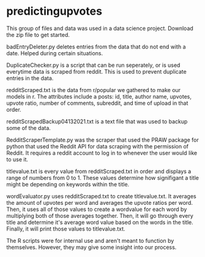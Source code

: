 # predictingupvotes

This group of files and data was used in a data science project. Download the zip file to get started.

badEntryDeleter.py deletes entries from the data that do not end with a date. Helped during certain situations.

DuplicateChecker.py is a script that can be run seperately, or is used everytime data is scraped from reddit. This is used to prevent duplicate entries in the data.

redditScraped.txt is the data from r/popular we gathered to make our models in r. The attributes include a posts: id, title, author name, upvotes, upvote ratio, number of comments,
subreddit, and time of upload in that order.

redditScrapedBackup04132021.txt is a text file that was used to backup some of the data.

RedditScraperTemplate.py was the scraper that used the PRAW package for python that used the Reddit API for data scraping with the permission of Reddit. It requires a reddit account to
log in to whenever the user would like to use it.

titlevalue.txt is every value from redditScraped.txt in order and displays a range of numbers from 0 to 1. These values determine how signifigant a title might be depending on
keywords within the title.

wordEvaluator.py uses redditScraped.txt to create titlevalue.txt. It averages the amount of upvotes per word and averages the upvote ratios per word. Then, it uses all of
those values to create a wordvalue for each word by multiplying both of those averages together. Then, it will go through every title and determine it's average word value based
on the words in the title. Finally, it will print those values to titlevalue.txt.

The R scripts were for internal use and aren't meant to function by themselves. However, they may give some insight into our process.
